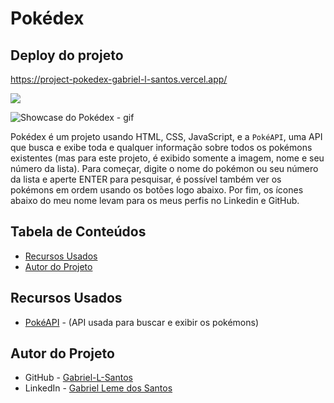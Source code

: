# Pokédex

## Deploy do projeto

<https://project-pokedex-gabriel-l-santos.vercel.app/>

<img src="http://img.shields.io/static/v1?label=STATUS&message=CONCLUIDO&color=GREEN&style=for-the-badge"/>
</p>

![Showcase do Pokédex - gif](./assets/img-gif-readme/pokedex-showcase.gif)

Pokédex é um projeto usando HTML, CSS, JavaScript, e a `PokéAPI`, uma API que busca e exibe toda e qualquer informação sobre todos os pokémons existentes (mas para este projeto, é exibido somente a imagem, nome e seu número da lista). Para começar, digite o nome do pokémon ou seu número da lista e aperte ENTER para pesquisar, é possível também ver os pokémons em ordem usando os botões logo abaixo. Por fim, os ícones abaixo do meu nome levam para os meus perfis no Linkedin e GitHub.

## Tabela de Conteúdos

- [Recursos Usados](#recursos-usados)
- [Autor do Projeto](#autor-do-projeto)

## Recursos Usados

- [PokéAPI](https://pokeapi.co/) - (API usada para buscar e exibir os pokémons)

## Autor do Projeto

- GitHub - [Gabriel-L-Santos](https://github.com/Gabriel-L-Santos)
- LinkedIn - [Gabriel Leme dos Santos](https://www.linkedin.com/in/gabriel-leme-dos-santos/)